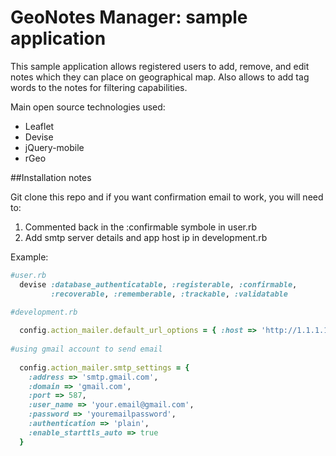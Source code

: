 # GeoNotes Manager: sample application

This sample application allows registered users to add, remove, and edit notes which they can place on geographical map. Also allows to add tag words to the notes for filtering capabilities.

Main open source technologies used:

* Leaflet
* Devise
* jQuery-mobile
* rGeo

##Installation notes

Git clone this repo and if you want confirmation email to work, you will need to:
1. Commented back in the :confirmable symbole in user.rb
2. Add smtp server details and app host ip in development.rb

Example:
```ruby
#user.rb
  devise :database_authenticatable, :registerable, :confirmable,
         :recoverable, :rememberable, :trackable, :validatable
         
#development.rb

  config.action_mailer.default_url_options = { :host => 'http://1.1.1.1:3000' }
  
#using gmail account to send email
 
  config.action_mailer.smtp_settings = {
    :address => 'smtp.gmail.com',
    :domain => 'gmail.com',
    :port => 587,
    :user_name => 'your.email@gmail.com',
    :password => 'youremailpassword',
    :authentication => 'plain',
    :enable_starttls_auto => true
  }
```